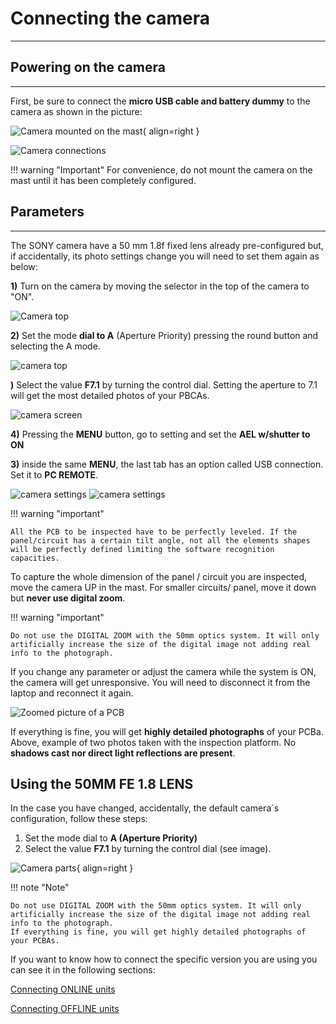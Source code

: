 # Connecting the camera 

___

## Powering on the camera

___

First, be sure to connect the **micro USB cable and battery dummy** to the camera as shown in the picture:

![Camera mounted on the mast](assets/assembly-7.PNG){ align=right }

![Camera connections](assets/conect_camera.PNG)

!!! warning "Important"
    For convenience, do not mount the camera on the mast until it has been completely configured.

## Parameters

___

The SONY camera have a 50 mm 1.8f fixed lens already pre-configured but, if accidentally, its photo settings change you will need to set them again as below:

**1)** Turn on the camera by moving the selector in the top of the camera to "ON".

![Camera top](assets/camera-on.jpg)

**2)** Set the mode **dial to A** (Aperture Priority) pressing the round button and selecting the A mode.

![camera top](assets/camera_dial.jpg)

**)** Select the value **F7.1** by turning the control dial. Setting the aperture to 7.1 will get the most detailed photos of your PBCAs.

![camera screen](assets/SONY-1.PNG)

**4)** Pressing the **MENU** button, go to setting and set the **AEL w/shutter to ON**

**3)** inside the same **MENU**, the last tab has an option called USB connection. Set it to **PC REMOTE**.


![camera settings](assets/SONY-2.PNG)
![camera settings](assets/SONY-3.PNG)

!!! warning "important"

    All the PCB to be inspected have to be perfectly leveled. If the panel/circuit has a certain tilt angle, not all the elements shapes will be perfectly defined limiting the software recognition capacities.

To capture the whole dimension of the panel / circuit you are inspected, move the camera UP in the mast. For smaller circuits/ panel, move it down but **never use digital zoom**.

!!! warning "important"

    Do not use the DIGITAL ZOOM with the 50mm optics system. It will only artificially increase the size of the digital image not adding real info to the photograph.

If you change any parameter or adjust the camera while the system is ON, the camera will get unresponsive. You will need to disconnect it from the laptop and reconnect it again.

![Zoomed picture of a PCB](assets/DIGITAL_ZOOM.PNG)

If everything is fine, you will get **highly detailed photographs** of your PCBa. Above, example of two photos taken with the inspection platform. No **shadows cast nor direct light reflections are present**.

## **Using the 50MM FE 1.8 LENS**

In the case you have changed, accidentally, the default camera´s configuration, follow these steps:
1) Set the mode dial to **A (Aperture Priority)**
2) Select the value **F7.1** by turning the control dial (see image).

![Camera parts](assets/note-camera.PNG){ align=right }

!!! note "Note"

    Do not use DIGITAL ZOOM with the 50mm optics system. It will only artificially increase the size of the digital image not adding real info to the photograph. 
    If everything is fine, you will get highly detailed photographs of your PCBAs.

If you want to know how to connect the specific version you are using you can see it in the following sections:

[Connecting ONLINE units](Connect_to_the_Nuc.md "Connecting ONLINE units")

[Connecting OFFLINE units](connecting_offline_units.md "Connecting OFFLINE units")

